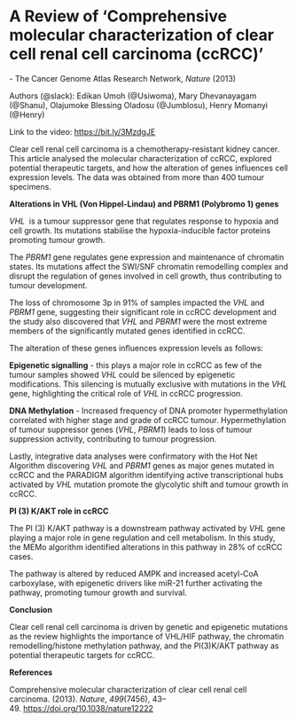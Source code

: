 ﻿# **A Review of ‘Comprehensive molecular characterization of clear cell renal cell carcinoma (ccRCC)’**
\- The Cancer Genome Atlas Research Network, *Nature* (2013)

Authors (@slack): Edikan Umoh (@Usiwoma), Mary Dhevanayagam (@Shanu), Olajumoke Blessing Oladosu (@Jumblosu), Henry Momanyi (@Henry)

Link to the video: <https://bit.ly/3MzdgJE>

Clear cell renal cell carcinoma is a chemotherapy-resistant kidney cancer. This article analysed the molecular characterization of ccRCC, explored potential therapeutic targets, and how the alteration of genes influences cell expression levels. The data was obtained from more than 400 tumour specimens. 

**Alterations in VHL (Von Hippel-Lindau) and PBRM1 (Polybromo 1) genes**

*VHL*  is a tumour suppressor gene that regulates response to hypoxia and cell growth. Its mutations stabilise the hypoxia-inducible factor proteins promoting tumour growth.

The *PBRM1* gene regulates gene expression and maintenance of chromatin states. Its mutations affect the SWI/SNF chromatin remodelling complex and disrupt the regulation of genes involved in cell growth, thus contributing to tumour development. 

The loss of chromosome 3p in 91% of samples impacted the *VHL* and *PBRM1* gene, suggesting their significant role in ccRCC development and the study also discovered that *VHL* and *PBRM1* were the most extreme members of the significantly mutated genes identified in ccRCC.

The alteration of these genes influences expression levels as follows:

**Epigenetic signalling** - this plays a major role in ccRCC as few of the tumour samples showed *VHL* could be silenced by epigenetic modifications. This silencing is mutually exclusive with mutations in the *VHL* gene, highlighting the critical role of *VHL* in ccRCC progression.

**DNA Methylation** - Increased frequency of DNA promoter hypermethylation correlated with higher stage and grade of ccRCC tumour. Hypermethylation of tumour suppressor genes (*VHL*, *PBRM1*) leads to loss of tumour suppression activity, contributing to tumour progression. 

Lastly, integrative data analyses were confirmatory with the Hot Net Algorithm discovering *VHL* and *PBRM1* genes as major genes mutated in ccRCC and the PARADIGM algorithm identifying active transcriptional hubs activated by *VHL* mutation promote the glycolytic shift and tumour growth in ccRCC. 

**PI (3) K/AKT role in ccRCC**

The PI (3) K/AKT pathway is a downstream pathway activated by *VHL* gene playing a major role in gene regulation and cell metabolism. In this study, the MEMo algorithm identified alterations in this pathway in 28% of ccRCC cases.  

The pathway is altered by reduced AMPK and increased acetyl-CoA carboxylase, with epigenetic drivers like miR-21 further activating the pathway, promoting tumour growth and survival.

**Conclusion**

Clear cell renal cell carcinoma is driven by genetic and epigenetic mutations as the review highlights the importance of VHL/HIF pathway, the chromatin remodelling/histone methylation pathway, and the PI(3)K/AKT pathway as potential therapeutic targets for ccRCC.

**References**

Comprehensive molecular characterization of clear cell renal cell carcinoma. (2013). *Nature*, *499*(7456), 43–49. <https://doi.org/10.1038/nature12222> 

